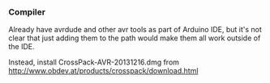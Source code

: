 ### Compiler ###

Already have avrdude and other avr tools as part of Arduino IDE, but it's not clear that just adding them to the path would make them all work outside of the IDE.

Instead, install CrossPack-AVR-20131216.dmg from http://www.obdev.at/products/crosspack/download.html

